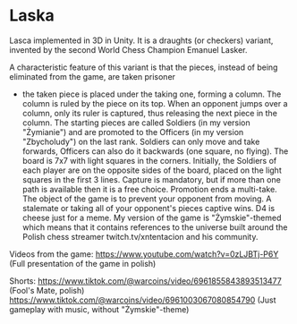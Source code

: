 # Laska
Lasca implemented in 3D in Unity. It is a draughts (or checkers) variant, invented by the second World Chess Champion Emanuel Lasker.

A characteristic feature of this variant is that the pieces, instead of being eliminated from the game, are taken prisoner 
- the taken piece is placed under the taking one, forming a column.
The column is ruled by the piece on its top. When an opponent jumps over a column, only its ruler is captured, thus releasing the next piece in the column.
The starting pieces are called Soldiers (in my version "Żymianie") and are promoted to the Officers (in my version "Zbycholudy") on the last rank.
Soldiers can only move and take forwards, Officers can also do it backwards (one square, no flying). The board is 7x7 with light squares in the corners.
Initially, the Soldiers of each player are on the opposite sides of the board, placed on the light squares in the first 3 lines.
Capture is mandatory, but if more than one path is available then it is a free choice. Promotion ends a multi-take.
The object of the game is to prevent your opponent from moving. A stalemate or taking all of your opponent's pieces captive wins.
D4 is cheese just for a meme. 
My version of the game is "Żymskie"-themed which means that it contains references to the universe built around the Polish chess streamer twitch.tv/xntentacion and his community.

Videos from the game:
https://www.youtube.com/watch?v=0zLJBTj-P6Y (Full presentation of the game in polish)

Shorts:
https://www.tiktok.com/@warcoins/video/6961855843893513477 (Fool's Mate, polish)
https://www.tiktok.com/@warcoins/video/6961003067080854790 (Just gameplay with music, without "Żymskie"-theme)
